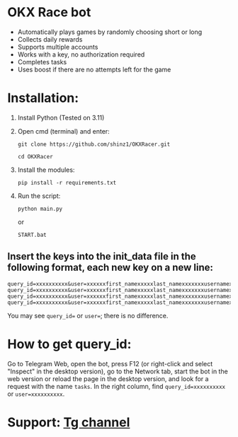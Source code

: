 # OKX Race bot

- Automatically plays games by randomly choosing short or long
- Collects daily rewards
- Supports multiple accounts
- Works with a key, no authorization required
- Completes tasks
- Uses boost if there are no attempts left for the game

# Installation:
1. Install Python (Tested on 3.11)

2. Open cmd (terminal) and enter:
   ```
   git clone https://github.com/shinz1/OKXRacer.git
   ```
   
   ```
   cd OKXRacer
   ```
3. Install the modules:
   
   ```
   pip install -r requirements.txt
   ```

4. Run the script:
   ```
   python main.py
   ```

   or

   ```
   START.bat
   ```
   
## Insert the keys into the init_data file in the following format, each new key on a new line:
   ```
   query_id=xxxxxxxxxx&user=xxxxxxfirst_namexxxxxlast_namexxxxxxxusernamexxxxxxxlanguage_codexxxxxxxallows_write_to_pmxxxxxxx&auth_date=xxxxxx&hash=xxxxxxx
   query_id=xxxxxxxxxx&user=xxxxxxfirst_namexxxxxlast_namexxxxxxxusernamexxxxxxxlanguage_codexxxxxxxallows_write_to_pmxxxxxxx&auth_date=xxxxxx&hash=xxxxxxx
   query_id=xxxxxxxxxx&user=xxxxxxfirst_namexxxxxlast_namexxxxxxxusernamexxxxxxxlanguage_codexxxxxxxallows_write_to_pmxxxxxxx&auth_date=xxxxxx&hash=xxxxxxx
   query_id=xxxxxxxxxx&user=xxxxxxfirst_namexxxxxlast_namexxxxxxxusernamexxxxxxxlanguage_codexxxxxxxallows_write_to_pmxxxxxxx&auth_date=xxxxxx&hash=xxxxxxx
   ```
You may see `query_id=` or `user=`; there is no difference.

# How to get query_id:
Go to Telegram Web, open the bot, press F12 (or right-click and select "Inspect" in the desktop version), go to the Network tab, start the bot in the web version or reload the page in the desktop version, and look for a request with the name `tasks`. In the right column, find `query_id=xxxxxxxxxx` or `user=xxxxxxxxxx`.

# Support: [Tg channel](https://t.me/+oP6CHRAGQsI3Njdl)
